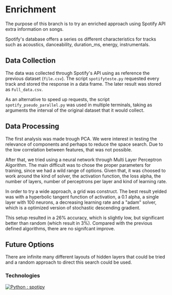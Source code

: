 # Enrichment

The purpose of this branch is to try an enriched approach using Spotify API extra information on songs.

Spotify's database offers a series os different characteristics for tracks such as acoustics, danceability, duration_ms, energy, instrumentals.

## Data Collection

The data was collected through Spotify's API using as reference the previous dataset (```file.csv```). The script ```spotifyteste.py``` requested every track and stored the response in a data frame. The later result was stored as ```Full_data.csv```.

As an alternative to speed up requests, the script ```spotify_pseudo_parallel.py``` was used in multiple terminals, taking as arguments the interval of the original dataset that it would collect.

## Data Processing

The first analysis was made trough PCA. We were interest in testing the relevance of components and perhaps to reduce the space search. Due to the low correlation between features, that was not possible.

After that, we tried using a neural network through Multi Layer Perceptron Algorithm. The main difficult was to chose the proper parameters for training, since we had a wild range of options. Given that, it was choosed to work around the kind of solver, the activation function, the loss alpha, the number of layers, number of perceptrons per layer and kind of learning rate.

In order to try a wide approach, a grid was construct. The best result yelded was with a hyperbolic tangent function of activation, a 0.1 alpha, a single layer with 100 neurons, a decreasing learning rate and a "adam" solver, which is a optimized version of stochastic descending gradient. 

This setup resulted in a 26% accuracy, which is slightly low, but significant better than random (which result in 3%). Compared with the previous defined algorithms, there are no signifcant improve.  

## Future Options

There are infinite many different layouts of hidden layers that could be tried and a random approach to direct this search could be used.

### Technologies
[![Python : spotipy](https://img.shields.io/badge/Python-Spotipy-green)](https://spotipy.readthedocs.io/en/latest/)
